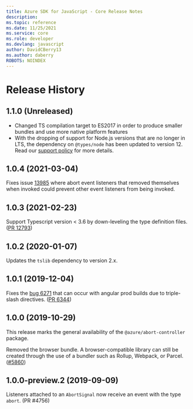 ```yaml
---
title: Azure SDK for JavaScript - Core Release Notes
description: 
ms.topic: reference
ms.date: 11/25/2021
ms.service: core
ms.role: developer
ms.devlang: javascript
author: DavidCBerry13
ms.author: daberry
ROBOTS: NOINDEX
---
```

# Release History

## 1.1.0 (Unreleased)

- Changed TS compilation target to ES2017 in order to produce smaller bundles and use more native platform features
- With the dropping of support for Node.js versions that are no longer in LTS, the dependency on `@types/node` has been updated to version 12. Read our [support policy](https://github.com/Azure/azure-sdk-for-js/blob/main/SUPPORT.md) for more details.

## 1.0.4 (2021-03-04)

Fixes issue [13985](https://github.com/Azure/azure-sdk-for-js/issues/13985) where abort event listeners that removed themselves when invoked could prevent other event listeners from being invoked.

## 1.0.3 (2021-02-23)

Support Typescript version < 3.6 by down-leveling the type definition files. ([PR 12793](https://github.com/Azure/azure-sdk-for-js/pull/12793))

## 1.0.2 (2020-01-07)

Updates the `tslib` dependency to version 2.x.

## 1.0.1 (2019-12-04)

Fixes the [bug 6271](https://github.com/Azure/azure-sdk-for-js/issues/6271) that can occur with angular prod builds due to triple-slash directives.
([PR 6344](https://github.com/Azure/azure-sdk-for-js/pull/6344))

## 1.0.0 (2019-10-29)

This release marks the general availability of the `@azure/abort-controller` package.

Removed the browser bundle. A browser-compatible library can still be created through the use of a bundler such as Rollup, Webpack, or Parcel.
([#5860](https://github.com/Azure/azure-sdk-for-js/pull/5860))

## 1.0.0-preview.2 (2019-09-09)

Listeners attached to an `AbortSignal` now receive an event with the type `abort`. (PR #4756)
